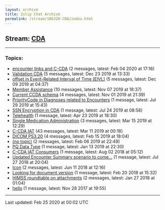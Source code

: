 ```yaml
---
layout: archive
title: Zulip Chat Archive
permalink: /stream/106320-CDA/index.html
---
```


## Stream: [CDA](https://hl7webmaster.github.io/zulip-hl7-org/stream/106320-CDA/index.html)
---

### Topics:

* [encounter links and C-CDA](topic/encounter.20links.20and.20C-CDA.html) (2 messages, latest: Feb 04 2020 at 17:16)
* [Validation CDA](topic/Validation.20CDA.html) (5 messages, latest: Dec 23 2019 at 13:33)
* [offset in Event-Related Interval of Time (EIVL)](topic/offset.20in.20Event-Related.20Interval.20of.20Time.20(EIVL).html) (5 messages, latest: Dec 09 2019 at 04:37)
* [Member Assistance](topic/Member.20Assistance.html) (10 messages, latest: Nov 07 2019 at 18:37)
* [Current CCDA schema](topic/Current.20CCDA.20schema.html) (4 messages, latest: Nov 01 2019 at 21:39)
* [PriorityCode in Diagnoses related to Encounters](topic/PriorityCode.20in.20Diagnoses.20related.20to.20Encounters.html) (1 message, latest: Jul 29 2019 at 15:43)
* [SSN Encryption in CDA](topic/SSN.20Encryption.20in.20CDA.html) (1 message, latest: Jul 24 2019 at 08:58)
* [Telehealth](topic/Telehealth.html) (1 message, latest: Apr 23 2019 at 18:30)
* [Single Medication Administration](topic/Single.20Medication.20Administration.html) (3 messages, latest: Mar 15 2019 at 12:29)
* [C-CDA IAT](topic/C-CDA.20IAT.html) (43 messages, latest: Mar 11 2019 at 00:18)
* [DICOM PS3.20](topic/DICOM.20PS3.2E20.html) (4 messages, latest: Feb 15 2019 at 18:04)
* [(no topic)](topic/(no.20topic).html) (2 messages, latest: Feb 06 2019 at 22:49)
* [PQ Data Type](topic/PQ.20Data.20Type.html) (1 message, latest: Jan 13 2019 at 22:30)
* [C-CDA IAT Consumers](topic/C-CDA.20IAT.20Consumers.html) (1 message, latest: Aug 02 2018 at 05:12)
* [Updated Encounter Summary scenario to come...](topic/Updated.20Encounter.20Summary.20scenario.20to.20come.2E.2E.2E.html) (1 message, latest: Jul 27 2018 at 20:04)
* [Icon](topic/Icon.html) (2 messages, latest: Jun 11 2018 at 12:16)
* [Looking for document version](topic/Looking.20for.20document.20version.html) (1 message, latest: Feb 20 2018 at 15:32)
* [HIMSS roundtable on attachments](topic/HIMSS.20roundtable.20on.20attachments.html) (2 messages, latest: Jan 27 2018 at 01:04)
* [hello](topic/hello.html) (1 message, latest: Nov 28 2017 at 19:55)

<hr><p>Last updated: Feb 25 2020 at 00:02 UTC</p>